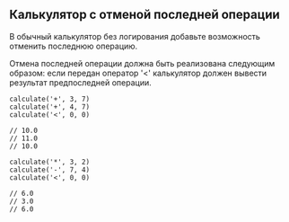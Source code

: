 ## Калькулятор с отменой последней операции

В обычный калькулятор без логирования добавьте возможность отменить последнюю операцию.

Отмена последней операции должна быть реализована следующим образом: если передан оператор '<' калькулятор должен вывести результат предпоследней операции.
```
calculate('+', 3, 7)
calculate('+', 4, 7)
calculate('<', 0, 0)

// 10.0
// 11.0
// 10.0

calculate('*', 3, 2)
calculate('-', 7, 4)
calculate('<', 0, 0)

// 6.0
// 3.0
// 6.0
```